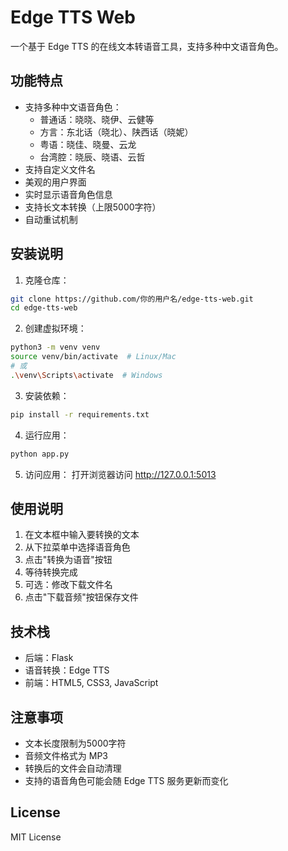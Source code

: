 # Edge TTS Web

一个基于 Edge TTS 的在线文本转语音工具，支持多种中文语音角色。

## 功能特点

- 支持多种中文语音角色：
  - 普通话：晓晓、晓伊、云健等
  - 方言：东北话（晓北）、陕西话（晓妮）
  - 粤语：晓佳、晓曼、云龙
  - 台湾腔：晓辰、晓语、云哲
- 支持自定义文件名
- 美观的用户界面
- 实时显示语音角色信息
- 支持长文本转换（上限5000字符）
- 自动重试机制

## 安装说明

1. 克隆仓库：
```bash
git clone https://github.com/你的用户名/edge-tts-web.git
cd edge-tts-web
```

2. 创建虚拟环境：
```bash
python3 -m venv venv
source venv/bin/activate  # Linux/Mac
# 或
.\venv\Scripts\activate  # Windows
```

3. 安装依赖：
```bash
pip install -r requirements.txt
```

4. 运行应用：
```bash
python app.py
```

5. 访问应用：
打开浏览器访问 http://127.0.0.1:5013

## 使用说明

1. 在文本框中输入要转换的文本
2. 从下拉菜单中选择语音角色
3. 点击"转换为语音"按钮
4. 等待转换完成
5. 可选：修改下载文件名
6. 点击"下载音频"按钮保存文件

## 技术栈

- 后端：Flask
- 语音转换：Edge TTS
- 前端：HTML5, CSS3, JavaScript

## 注意事项

- 文本长度限制为5000字符
- 音频文件格式为 MP3
- 转换后的文件会自动清理
- 支持的语音角色可能会随 Edge TTS 服务更新而变化

## License

MIT License 